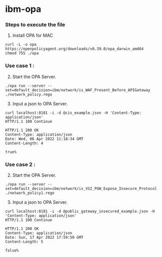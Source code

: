 # ibm-opa

### Steps to execute the file 

1. Install OPA for MAC   

```
curl -L -o opa https://openpolicyagent.org/downloads/v0.39.0/opa_darwin_amd64
chmod 755 ./opa

```   

### Use case 1 :

2.  Start the OPA Server.   


```
./opa run --server --set=default_decision=ibm/network/is_WAF_Present_Before_APIGateway ./network_policy.rego
```

3. Input a json to OPA Server.   

```
curl localhost:8181 -i -d @cis_example.json -H 'Content-Type: application/json'
HTTP/1.1 100 Continue

HTTP/1.1 200 OK
Content-Type: application/json
Date: Wed, 06 Apr 2022 11:18:34 GMT
Content-Length: 4

true%            
```

### Use case 2 :

2.  Start the OPA Server.   

```
./opa run --server --set=default_decision=ibm/network/is_VSI_PGW_Expose_Insecure_Protocol ./network_policy1.rego

```

3. Input a json to OPA Server.   

```
curl localhost:8181 -i -d @public_gateway_insecured_example.json -H 'Content-Type: application/json'
HTTP/1.1 100 Continue

HTTP/1.1 200 OK
Content-Type: application/json
Date: Sun, 17 Apr 2022 17:59:50 GMT
Content-Length: 5

false% 
       
```
